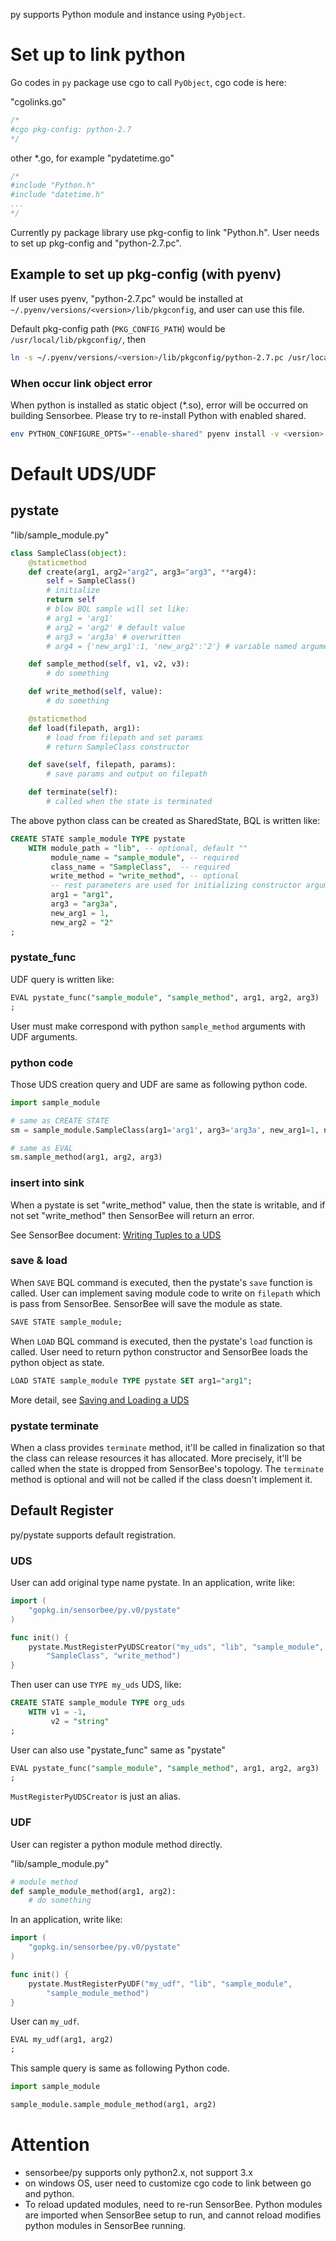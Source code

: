 py supports Python module and instance using `PyObject`.

# Set up to link python

Go codes in `py` package use cgo to call `PyObject`, cgo code is here:

"cgolinks.go"

```go
/*
#cgo pkg-config: python-2.7
*/
```

other *.go, for example "pydatetime.go"

```go
/*
#include "Python.h"
#include "datetime.h"
...
*/
```


Currently py package library use pkg-config to link "Python.h". User needs to set up pkg-config and "python-2.7.pc".

## Example to set up pkg-config (with pyenv)

If user uses pyenv, "python-2.7.pc" would be installed at `~/.pyenv/versions/<version>/lib/pkgconfig`, and user can use this file.

Default pkg-config path (`PKG_CONFIG_PATH`) would be `/usr/local/lib/pkgconfig/`, then

```sh
ln -s ~/.pyenv/versions/<version>/lib/pkgconfig/python-2.7.pc /usr/local/lib/pkgconfig/
```

### When occur link object error

When python is installed as static object (*.so),  error will be occurred on building Sensorbee. Please try to re-install Python with enabled shared.

```bash
env PYTHON_CONFIGURE_OPTS="--enable-shared" pyenv install -v <version>
```

# Default UDS/UDF

## pystate

"lib/sample_module.py"

```python
class SampleClass(object):
    @staticmethod
    def create(arg1, arg2="arg2", arg3="arg3", **arg4):
        self = SampleClass()
        # initialize
        return self
        # blow BQL sample will set like:
        # arg1 = 'arg1'
        # arg2 = 'arg2' # default value
        # arg3 = 'arg3a' # overwritten
        # arg4 = {'new_arg1':1, 'new_arg2':'2'} # variable named arguments

    def sample_method(self, v1, v2, v3):
        # do something

    def write_method(self, value):
        # do something

    @staticmethod
    def load(filepath, arg1):
        # load from filepath and set params
        # return SampleClass constructor

    def save(self, filepath, params):
        # save params and output on filepath

    def terminate(self):
        # called when the state is terminated
```

The above python class can be created as SharedState, BQL is written like:

```sql
CREATE STATE sample_module TYPE pystate
    WITH module_path = "lib", -- optional, default ""
         module_name = "sample_module", -- required
         class_name = "SampleClass",  -- required
         write_method = "write_method", -- optional
         -- rest parameters are used for initializing constructor arguments.
         arg1 = "arg1",
         arg3 = "arg3a",
         new_arg1 = 1,
         new_arg2 = "2"
;
```

### pystate_func

UDF query is written like:

```sql
EVAL pystate_func("sample_module", "sample_method", arg1, arg2, arg3)
;
```

User must make correspond with python `sample_method` arguments with UDF arguments.

### python code

Those UDS creation query and UDF are same as following python code.

```python
import sample_module

# same as CREATE STATE
sm = sample_module.SampleClass(arg1='arg1', arg3='arg3a', new_arg1=1, new_arg2='2')

# same as EVAL
sm.sample_method(arg1, arg2, arg3)
```

### insert into sink

When a pystate is set "write\_method" value, then the state is writable, and if not set "write\_method" then SensorBee will return an error.

See SensorBee document: [Writing Tuples to a UDS](http://sensorbee.readthedocs.org/en/latest/server_programming.html#writing-tuples-to-a-uds)

### save & load

When `SAVE` BQL command is executed, then the pystate's `save` function is called. User can implement saving module code to write on `filepath` which is pass from SensorBee. SensorBee will save the module as state.

```sql
SAVE STATE sample_module;
```

When `LOAD` BQL command is executed, then the pystate's `load` function is called. User need to return python constructor and SensorBee loads the python object as state.

```sql
LOAD STATE sample_module TYPE pystate SET arg1="arg1";
```

More detail, see [Saving and Loading a UDS](http://sensorbee.readthedocs.org/en/latest/server_programming.html#saving-and-loading-a-uds)

### pystate terminate

When a class provides `terminate` method, it'll be called in finalization so that the class can release resources it has allocated. More precisely, it'll be called when the state is dropped from SensorBee's topology. The `terminate` method is optional and will not be called if the class doesn't implement it.

## Default Register

py/pystate supports default registration.

### UDS

User can add original type name pystate. In an application, write like:

```go
import (
    "gopkg.in/sensorbee/py.v0/pystate"
)

func init() {
    pystate.MustRegisterPyUDSCreator("my_uds", "lib", "sample_module",
        "SampleClass", "write_method")
}
```

Then user can use `TYPE my_uds` UDS, like:

```sql
CREATE STATE sample_module TYPE org_uds
    WITH v1 = -1,
         v2 = "string"
;
```

User can also use "pystate\_func" same as "pystate"

```sql
EVAL pystate_func("sample_module", "sample_method", arg1, arg2, arg3)
;
```

`MustRegisterPyUDSCreator` is just an alias.


### UDF

User can register a python module method directly.

"lib/sample_module.py"

```python
# module method
def sample_module_method(arg1, arg2):
    # do something
```

In an application, write like:

```go
import (
    "gopkg.in/sensorbee/py.v0/pystate"
)

func init() {
    pystate.MustRegisterPyUDF("my_udf", "lib", "sample_module",
        "sample_module_method")
}
```

User can `my_udf`.

```sql
EVAL my_udf(arg1, arg2)
;
```

This sample query is same as following Python code.

```python
import sample_module

sample_module.sample_module_method(arg1, arg2)
```

# Attention

* sensorbee/py supports only python2.x, not support 3.x
* on windows OS, user need to customize cgo code to link between go and python.
* To reload updated modules, need to re-run SensorBee. Python modules are imported when SensorBee setup to run, and cannot reload modifies python modules in SensorBee running.
